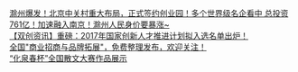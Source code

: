   
[滁州爆发！北京中关村重大布局，正式签约创业园！多个世界级名企看中 总投资761亿！加速融入南京！滁州人民身价要暴涨~](http://www.dianyue.me/archives/442/49hsl4c4yt61tdma/)  
[【双创资讯】重磅：2017年国家创新人才推进计划拟入选名单出炉！](http://www.dianyue.me/archives/886/pzcuih72b5w5w3xb/)  
[全国&quot;商业招商与品牌拓展&quot;，免费整理发布，欢迎关注！](http://www.dianyue.me/archives/714/hvpffpr84g2uj8hs/)  
[“化泉春杯”全国散文大赛作品展示](http://www.dianyue.me/archives/410/6nusfjrux1sa28ad/)